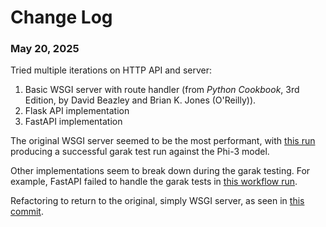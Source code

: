 # Change Log

### May 20, 2025

Tried multiple iterations on HTTP API and server:
1. Basic WSGI server with route handler (from *Python Cookbook*, 3rd Edition, by David Beazley and Brian K. Jones (O'Reilly)).
1. Flask API implementation
1. FastAPI implementation

The original WSGI server seemed to be the most performant, with [this run](https://github.com/lightbroker/llmsecops-research/actions/runs/14813946579) producing a successful garak test run against the Phi-3 model.

Other implementations seem to break down during the garak testing. For example, FastAPI failed to handle the garak tests in [this workflow run](https://github.com/lightbroker/llmsecops-research/actions/runs/15144678356/job/42577367897).

Refactoring to return to the original, simply WSGI server, as seen in [this commit](https://github.com/lightbroker/llmsecops-research/blob/2cb9782a4e4e11ecffe44563c8138433a0488657/.github/workflows/llmsecops-cicd.yml).